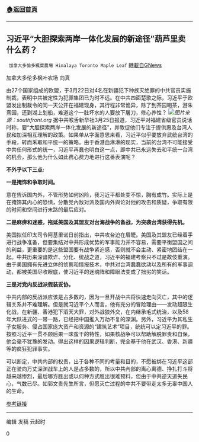 ###  [:house:返回首頁](https://github.com/ourhimalayas/txt)
---

## 习近平“大胆探索两岸一体化发展的新途径”葫芦里卖什么药？
` 加拿大多倫多楓葉農場 Himalaya Toronto Maple Leaf` [轉載自GNews](https://gnews.org/zh-hans/1018361/)

加拿大多伦多枫叶农场 向真

由27个国家组成的欧盟，于3月22日对4名在新疆犯下种族灭绝罪的中共官员实施制裁，表明中共被定性为犯罪集团已为时不远。在中共四面楚歌之际，习近平于欧盟发出制裁令的同一天公开在福建现身，其行程非常诡异，除了到茶园喝茶，游朱熹园，还到湖上划船，难道这个一肚坏水的人要放下屠刀，修心养性？
![]()![](https://gnews.org/wp-content/uploads/2021/03/southfront.org_-2.jpg)*图片来源：southfront.org*
据中共喉舌新华社3月25日报道，习近平对福建省级官员说话时称，要“大胆探索两岸一体化发展的新途径”，并敦促他们专注于提供惠及台湾人民和加深相互理解的政策。如果单从字面意思来看，习近平似乎要放弃武统台湾的手段，转而釆取和平统一的策略。由于香港血淋淋的现实，当前的台湾不可能接受中共任何形式的统一，习近平再蠢也明白这一点，即中共已永远失去和平统一台湾的机会，那么他为什么如此费心费力地进行这番表演呢？

**不外乎以下三点:**

**一是掩饰和争取时间。**

意在告诉国内外，不管形势如何凶险，我习近平都处变不惊，胸有成竹。实际上是在掩饰其内心的恐惧，分散党內敌对派及国内外與论对他的攻击和质疑，争取有限的时间和空间进行末路的最后应对。

**二是麻痹和迷惑，拖延美国及其盟友对台海战争的备战，为突袭台湾获得先机。**

美国拟任印太司令阿基里诺日前指出，中共攻台迫在眉睫。美国及其盟友已经着手进行战争准备，但要集结对中共形成优势的军事能力并不容易，需要平衡盟国之间的利益，更重要的是这些盟国要有战争紧迫感，否则就不会主动、紧密地团结在一起。中共历来深谙欺诈、分化、统战之道，习近平的福建考察只不过是故伎重演。由于美国拥有先进立体的侦察和情报技术，中共对台湾蠢蠢欲动以及所有的军事调动，都被美国尽收眼底，使习近平的迷魂阵和障眼法变成了拙劣的笑话。

**三是对党内反战派假装妥协。**

中共内部的反战派应该是占多数的，因为一旦开战中共将快速走向灭亡，其中的逻辑关系并不难理解。但是就习近平个人而言，他有充分的冒险理由——发动超限生化战，在新疆、香港犯下滔天大罪，对外战狼外交，在内继承毛式统治，以及58年大跃进式的一带一路，已经把中国推入万劫不复的深渊。另外，习近平为其私生子女服务、侵占国家庞大资产和资源的“建筑艺术”项目，统统可以定习近平的罪。按照习近平一贯不顾后果一昧蛮干的特性，如果核战争可以帮助解脱罪责和自保，他会毫不犹豫的发动。得出这样的因果逻辑判断，完全基于他在武汉、香港、新疆等的疯狂犯罪事实。

可以断定，中共内部的权贵，出于各种不同的考量和目的，不愿被绑在习近平这部正在驶向万丈深渊战车上的人是占多数的，所以中共內部的离心离德、挣扎打斗将越来越惨烈，最后哪方胜出或以何种方式胜出很难预料，但由于中共逆天道失民心，气数已尽。如郭文贵先生所言，但愿灭亡过程的中共不要带走太多无辜中国人的生命。

[参考链接](https://www.hindustantimes.com/world-news/xi-urges-chinese-province-to-deepen-ties-%20with-democratic-taiwan-101616671574526.html)

* * *

编辑 发稿 云起时

0
